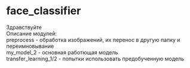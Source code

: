 # face_classifier

Здравствуйте <br />
Описание модулей: <br />
preprocess - обработка изображений, их перенос в другую папку и переимновывание <br />
my_model_2 - основная работющая модель <br />
transfer_learning_1/2 - попытки использовать предобученную модель <br />
